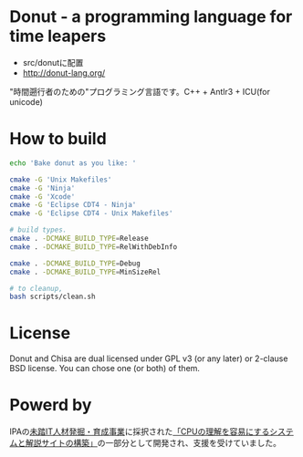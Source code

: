 # Donut - a programming language for time leapers

 - src/donutに配置
 - http://donut-lang.org/

"時間遡行者のための"プログラミング言語です。C++ + Antlr3 + ICU(for unicode)

# How to build

```bash
echo 'Bake donut as you like: '

cmake -G 'Unix Makefiles'
cmake -G 'Ninja'
cmake -G 'Xcode'
cmake -G 'Eclipse CDT4 - Ninja'
cmake -G 'Eclipse CDT4 - Unix Makefiles'
```

```bash
# build types.
cmake . -DCMAKE_BUILD_TYPE=Release
cmake . -DCMAKE_BUILD_TYPE=RelWithDebInfo

cmake . -DCMAKE_BUILD_TYPE=Debug
cmake . -DCMAKE_BUILD_TYPE=MinSizeRel
```

```bash
# to cleanup,
bash scripts/clean.sh
```

# License

Donut and Chisa are dual licensed under GPL v3 (or any later) or 2-clause BSD license. You can chose one (or both) of them.

# Powerd by

IPAの[未踏IT人材発掘・育成事業](http://www.ipa.go.jp/jinzai/mitou/)に採択された[「CPUの理解を容易にするシステムと解説サイトの構築」](http://www.ipa.go.jp/jinzai/mitou/2012/2012_1/gaiyou/h-1.html)の一部分として開発され、支援を受けていました。

